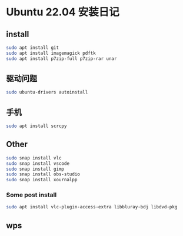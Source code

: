 # Ubuntu 22.04 安装日记

## install
```bash
sudo apt install git
sudo apt install imagemagick pdftk
sudo apt install p7zip-full p7zip-rar unar
```

## 驱动问题
```bash
sudo ubuntu-drivers autoinstall
```
## 手机
```bash
sudo apt install scrcpy
```

## Other 

```bash
sudo snap install vlc
sudo snap install vscode
sudo snap install gimp
sudo snap install obs-studio
sudo snap install xournalpp
```

### Some post install
```bash
sudo apt install vlc-plugin-access-extra libbluray-bdj libdvd-pkg
```

## wps

